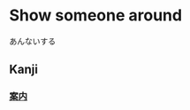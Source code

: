 # Show someone around
あんないする

## Kanji
### [案](../Kanji/kanji-dict/案.md)[内](../Kanji/kanji-dict/内.md)